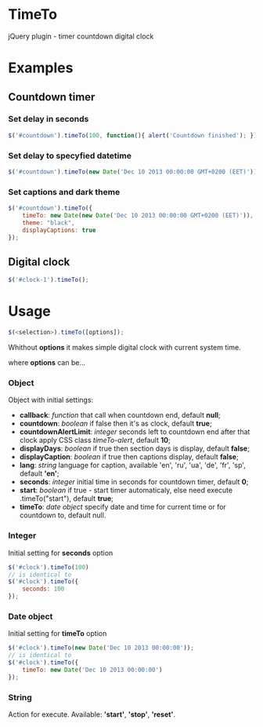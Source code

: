 TimeTo
=========

jQuery plugin - timer countdown digital clock

# Examples

## Countdown timer

### Set delay in seconds

```javascript
$('#countdown').timeTo(100, function(){ alert('Countdown finished'); });
```

### Set delay to specyfied datetime

```javascript
$('#countdown').timeTo(new Date('Dec 10 2013 00:00:00 GMT+0200 (EET)'));
```

### Set captions and dark theme

```javascript
$('#countdown').timeTo({
    timeTo: new Date(new Date('Dec 10 2013 00:00:00 GMT+0200 (EET)')),
    theme: "black",
    displayCaptions: true
});
```

## Digital clock

```javascript
$('#clock-1').timeTo();
```

# Usage

```javascript
$(<selection>).timeTo([options]);
```
Whithout **options** it makes simple digital clock with current system time.

where **options** can be...

### Object
Object with initial settings:

* **callback**:   *function* that call when countdown end, default **null**;
* **countdown**:  *boolean* if false then it's as clock, default **true**;
* **countdownAlertLimit**: *integer* seconds left to countdown end after that clock apply CSS class *timeTo-alert*, default **10**;
* **displayDays**: *boolean* if true then section days is display, default **false**;
* **displayCaption**: *boolean* if true then captions display, default **false**;
* **lang**: *string* language for caption, available 'en', 'ru', 'ua', 'de', 'fr', 'sp', default **'en'**;
* **seconds**: *integer* initial time in seconds for countdown timer, default **0**;
* **start**: *boolean* if true - start timer automaticaly, else need execute .timeTo("start"), default **true**;
* **timeTo**: *date object* specify date and time for current time or for countdown to, default null.

### Integer
Initial setting for **seconds** option
```javascript
$('#clock').timeTo(100)
// is identical to
$('#clock').timeTo({
    seconds: 100
});
```

### Date object
Initial setting for **timeTo** option
```javascript
$('#clock').timeTo(new Date('Dec 10 2013 00:00:00'));
// is identical to
$('#clock').timeTo({
    timeTo: new Date('Dec 10 2013 00:00:00')
});
```

### String
Action for execute. Available: **'start'**, **'stop'**, **'reset'**.
